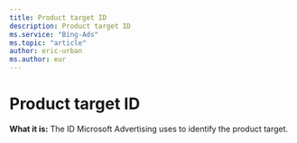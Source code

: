 ```yaml
---
title: Product target ID
description: Product target ID
ms.service: "Bing-Ads"
ms.topic: "article"
author: eric-urban
ms.author: eur
---
```


# Product target ID

**What it is:**   The ID Microsoft Advertising uses to identify the product target.


